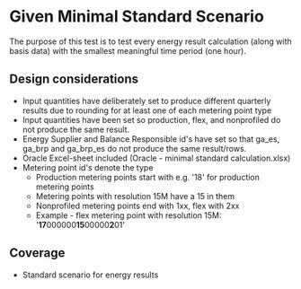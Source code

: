 # Given Minimal Standard Scenario

The purpose of this test is to test every energy result calculation (along with basis data) with the smallest meaningful
time period (one hour).

## Design considerations

- Input quantities have deliberately set to produce different quarterly results due to rounding for at least one of each
  metering point type
- Input quantities have been set so production, flex, and nonprofiled do not produce the same result.
- Energy Supplier and Balance Responsible id's have set so that ga_es, ga_brp and ga_brp_es do not produce the same
  result/rows.
- Oracle Excel-sheet included (Oracle - minimal standard calculation.xlsx)
- Metering point id's denote the type
    - Production metering points start with e.g. '18' for production metering points
    - Metering points with resolution 15M have a 15 in them
    - Nonprofiled metering points end with 1xx, flex with 2xx
    - Example - flex metering point with resolution 15M: '**17**000000**15**00000**2**01'

## Coverage

 - Standard scenario for energy results
